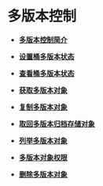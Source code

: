 # 多版本控制<a name="obs_21_1000"></a>

-   **[多版本控制简介](多版本控制简介.md)**  

-   **[设置桶多版本状态](设置桶多版本状态.md)**  

-   **[查看桶多版本状态](查看桶多版本状态.md)**  

-   **[获取多版本对象](获取多版本对象.md)**  

-   **[复制多版本对象](复制多版本对象.md)**  

-   **[取回多版本归档存储对象](取回多版本归档存储对象.md)**  

-   **[列举多版本对象](列举多版本对象.md)**  

-   **[多版本对象权限](多版本对象权限.md)**  

-   **[删除多版本对象](删除多版本对象.md)**  


